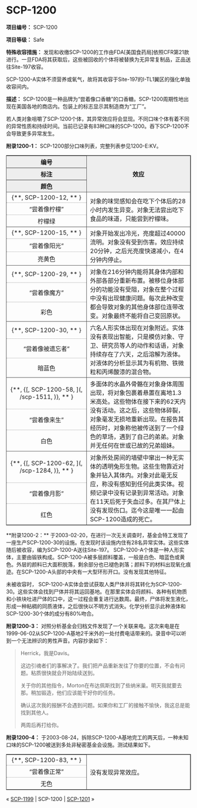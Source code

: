 # SCP-1200
                        


**项目编号：** SCP-1200

**项目等级：** Safe

**特殊收容措施：** 发现和收缴SCP-1200的工作由FDA[美国食药局]依照CFR第21款进行。一旦FDA将其获取后，这些被回收的个体将被替换为无异常复制品，正品送往Site-197收容。

SCP-1200-A实体不须营养或氧气，故将其收容于Site-197的I-TL1翼区的强化单独收容间内。

**描述：** SCP-1200是一种品牌为“尝着像口香糖”的口香糖。SCP-1200周期性地出现在美国各地的商店内。包装上的标志显示其制造商为“工厂”。

若人类对象咀嚼了SCP-1200个体，其异常效应将会显现。不同口味个体有着不同的异常性质和持续时间。当前已记录有83种口味的SCP-1200。吞下SCP-1200不会导致更多异常发生。

**附录1200-1：** SCP-1200部分口味列表，完整列表参见1200-E:KV。

<table style='border-collapse:collapse; border: 1px solid #444'>
 <tr>
  <th colspan='1' rowspan='1' style='border-bottom: 1px dotted #888; background-color: #EEE; padding: 4px 9px; width: 200px;'>&#32534;&#21495;</th>
  <th colspan='1' rowspan='3' style='border: 1px solid #444; background-color: #EEE; padding: 4px 9px;'>&#25928;&#24212;</th>
 </tr>
 <tr>
  <th colspan='1' rowspan='1' style='border-bottom: 1px dotted #888; background-color: #EEE; padding: 4px 9px;'>&#26631;&#27880;</th>
 </tr>
 <tr>
  <th colspan='1' rowspan='1' style='border-bottom: 1px solid #444; background-color: #EEE; padding: 4px 9px;'>&#39068;&#33394;</th>
 </tr>
 <tr>
  <td colspan='1' rowspan='1' style='border-bottom: 1px dotted #888; padding: 4px 9px; text-align: center;'>{**, SCP-1200-12, ** }</td>
  <td colspan='1' rowspan='3' style='border: 1px solid #444; padding: 4px 9px;'>&#23545;&#35937;&#30340;&#21619;&#35273;&#24863;&#30693;&#20250;&#22312;&#21507;&#19979;&#20010;&#20307;&#21518;&#30340;28&#23567;&#26102;&#20869;&#21457;&#29983;&#24322;&#21464;&#12290;&#23545;&#35937;&#26080;&#27861;&#23581;&#20986;&#21507;&#19979;&#39135;&#21697;&#30340;&#21619;&#36947;&#65292;&#21482;&#33021;&#23581;&#21040;&#26592;&#27308;&#21619;&#12290;</td>
 </tr>
 <tr>
  <td colspan='1' rowspan='1' style='border-bottom: 1px dotted #888; padding: 4px 9px; text-align: center;'>&#8220;&#23581;&#30528;&#20687;&#26592;&#27308;&#8221;</td>
 </tr>
 <tr>
  <td colspan='1' rowspan='1' style='border-bottom: 1px solid #444; padding: 4px 9px; text-align: center;'>&#26592;&#27308;&#32511;</td>
 </tr>
 <tr>
  <td colspan='1' rowspan='1' style='border-bottom: 1px dotted #888; padding: 4px 9px; text-align: center;'>{**, SCP-1200-15, ** }</td>
  <td colspan='1' rowspan='3' style='border: 1px solid #444; padding: 4px 9px;'>&#23545;&#35937;&#24320;&#22987;&#21457;&#20986;&#20919;&#20809;&#65292;&#20142;&#24230;&#36229;&#36807;40000&#27969;&#26126;&#12290;&#23545;&#35937;&#27809;&#26377;&#21463;&#21040;&#20260;&#23475;&#12290;&#25928;&#24212;&#25345;&#32493;20&#20998;&#38047;&#65292;&#20043;&#21518;&#20809;&#20142;&#24230;&#24555;&#36895;&#20943;&#23567;&#65292;&#22312;4&#20998;&#38047;&#20869;&#20572;&#27490;&#12290;</td>
 </tr>
 <tr>
  <td colspan='1' rowspan='1' style='border-bottom: 1px dotted #888; padding: 4px 9px; text-align: center;'>&#8220;&#23581;&#30528;&#20687;&#38451;&#20809;&#8221;</td>
 </tr>
 <tr>
  <td colspan='1' rowspan='1' style='border-bottom: 1px solid #444; padding: 4px 9px; text-align: center;'>&#20142;&#40644;&#33394;</td>
 </tr>
 <tr>
  <td colspan='1' rowspan='1' style='border-bottom: 1px dotted #888; padding: 4px 9px; text-align: center;'>{**, SCP-1200-29, ** }</td>
  <td colspan='1' rowspan='3' style='border: 1px solid #444; padding: 4px 9px;'>&#23545;&#35937;&#22312;216&#20998;&#38047;&#20869;&#33021;&#23558;&#20854;&#36523;&#20307;&#20869;&#37096;&#21644;&#22806;&#37096;&#21508;&#37096;&#20998;&#37325;&#26032;&#24067;&#32622;&#12290;&#34987;&#31227;&#20301;&#36523;&#20307;&#37096;&#20998;&#30340;&#21151;&#33021;&#27809;&#26377;&#21463;&#38459;&#65292;&#23545;&#35937;&#22312;&#25972;&#20010;&#36807;&#31243;&#20013;&#27809;&#26377;&#20986;&#29616;&#20581;&#24247;&#38382;&#39064;&#12290;&#27599;&#27425;&#27492;&#31181;&#25913;&#21464;&#37117;&#20250;&#23548;&#33268;&#23545;&#35937;&#30340;&#20854;&#20182;&#36523;&#20307;&#37096;&#20301;&#36830;&#24102;&#25913;&#21464;&#12290;&#23545;&#35937;&#26368;&#32456;&#19981;&#33021;&#23558;&#33258;&#24049;&#21464;&#22238;&#21407;&#29366;&#12290;</td>
 </tr>
 <tr>
  <td colspan='1' rowspan='1' style='border-bottom: 1px dotted #888; padding: 4px 9px; text-align: center;'>&#8220;&#23581;&#30528;&#20687;&#39764;&#26041;&#8221;</td>
 </tr>
 <tr>
  <td colspan='1' rowspan='1' style='border-bottom: 1px solid #444; padding: 4px 9px; text-align: center;'>&#24425;&#33394;</td>
 </tr>
 <tr>
  <td colspan='1' rowspan='1' style='border-bottom: 1px dotted #888; padding: 4px 9px; text-align: center;'>{**, SCP-1200-30, ** }</td>
  <td colspan='1' rowspan='3' style='border: 1px solid #444; padding: 4px 9px;'>&#20845;&#21517;&#20154;&#24418;&#23454;&#20307;&#20986;&#29616;&#22312;&#23545;&#35937;&#38468;&#36817;&#12290;&#23454;&#20307;&#27809;&#26377;&#34920;&#29616;&#20986;&#26234;&#33021;&#65292;&#21482;&#26159;&#27169;&#20223;&#23545;&#35937;&#12289;&#23432;&#21355;&#12289;&#30740;&#31350;&#21592;&#31561;&#20154;&#30340;&#21160;&#20316;&#21644;&#35805;&#35821;&#65292;&#23545;&#35937;&#25345;&#32493;&#23384;&#22312;&#20102;&#20845;&#22825;&#65292;&#20043;&#21518;&#28342;&#35299;&#20026;&#28082;&#20307;&#12290;&#23545;&#28082;&#20307;&#30340;&#20998;&#26512;&#26174;&#31034;&#20854;&#20026;&#26377;&#26426;&#29289;&#12289;&#38081;&#24494;&#31890;&#21644;&#19993;&#28911;&#37240;&#28422;&#30340;&#28151;&#21512;&#29289;&#12290;</td>
 </tr>
 <tr>
  <td colspan='1' rowspan='1' style='border-bottom: 1px dotted #888; padding: 4px 9px; text-align: center;'>&#8220;&#23581;&#30528;&#20687;&#34987;&#36951;&#24536;&#32773;&#8221;</td>
 </tr>
 <tr>
  <td colspan='1' rowspan='1' style='border-bottom: 1px solid #444; padding: 4px 9px; text-align: center;'>&#26263;&#34013;&#33394;</td>
 </tr>
 <tr>
  <td colspan='1' rowspan='1' style='border-bottom: 1px dotted #888; padding: 4px 9px; text-align: center;'>{**, {[, SCP-1200-58, ](, /scp-1511, )}, ** }</td>
  <td colspan='1' rowspan='3' style='border: 1px solid #444; padding: 4px 9px;'>&#22810;&#38754;&#20307;&#30340;&#27700;&#26230;&#22806;&#39592;&#39612;&#22312;&#23545;&#35937;&#36523;&#20307;&#21608;&#22260;&#20986;&#29616;&#65292;&#23558;&#23545;&#35937;&#21253;&#35065;&#30528;&#24748;&#32622;&#22312;&#31163;&#22320;1.3&#31859;&#39640;&#22788;&#12290;&#36825;&#20123;&#29289;&#20307;&#22312;&#25509;&#19979;&#26469;&#30340;62&#22825;&#20869;&#27809;&#26377;&#27963;&#21160;&#12290;&#36825;&#20043;&#21518;&#65292;&#36825;&#20123;&#29289;&#20307;&#30862;&#35010;&#65292;&#23545;&#35937;&#27627;&#21457;&#26080;&#25439;&#22320;&#37325;&#26032;&#20986;&#29616;&#12290;&#22312;&#25253;&#21578;&#20854;&#32463;&#21382;&#26102;&#65292;&#23545;&#35937;&#31216;&#20182;&#34987;&#20256;&#36865;&#21040;&#20102;&#19968;&#20010;&#32511;&#33394;&#30340;&#33609;&#22330;&#65292;&#36935;&#21040;&#20102;&#33258;&#24049;&#30340;&#24351;&#24351;&#12290;&#23545;&#35937;&#24182;&#26080;&#20219;&#20309;&#22312;&#19990;&#25110;&#24050;&#25925;&#30340;&#20804;&#24351;&#22992;&#22969;&#12290;</td>
 </tr>
 <tr>
  <td colspan='1' rowspan='1' style='border-bottom: 1px dotted #888; padding: 4px 9px; text-align: center;'>&#8220;&#23581;&#30528;&#20687;&#26469;&#29983;&#8221;</td>
 </tr>
 <tr>
  <td colspan='1' rowspan='1' style='border-bottom: 1px solid #444; padding: 4px 9px; text-align: center;'>&#30333;&#33394;</td>
 </tr>
 <tr>
  <td colspan='1' rowspan='1' style='border-bottom: 1px dotted #888; padding: 4px 9px; text-align: center;'>{**, {[, SCP-1200-62, ](, /scp-1284, )}, ** }</td>
  <td colspan='1' rowspan='3' style='border: 1px solid #444; padding: 4px 9px;'>&#23545;&#35937;&#25152;&#22788;&#25151;&#38388;&#30340;&#22681;&#22721;&#20013;&#31388;&#20986;&#19968;&#31181;&#26080;&#23454;&#20307;&#30340;&#36879;&#26126;&#20820;&#24418;&#29983;&#29289;&#12290;&#36825;&#20123;&#29983;&#29289;&#38752;&#36817;&#23545;&#35937;&#24182;&#38075;&#20837;&#20854;&#20307;&#20869;&#12290;&#23545;&#35937;&#23545;&#27492;&#27627;&#26080;&#21453;&#24212;&#65292;&#31216;&#27809;&#26377;&#24863;&#30693;&#21040;&#20219;&#20309;&#27492;&#31867;&#23454;&#20307;&#12290;&#35270;&#39057;&#35760;&#24405;&#20013;&#27809;&#26377;&#35760;&#24405;&#21040;&#24322;&#24120;&#27963;&#21160;&#12290;&#23545;&#35937;&#22312;11&#22825;&#21518;&#27515;&#20110;&#22833;&#34880;&#36807;&#22810;&#12290;&#22312;&#20854;&#23608;&#20307;&#19978;&#27809;&#26377;&#21457;&#29616;&#20260;&#21475;&#12290;&#36804;&#20170;&#36825;&#26159;&#21807;&#19968;&#19968;&#36215;&#30001;SCP-1200&#36896;&#25104;&#30340;&#27515;&#20129;&#12290;</td>
 </tr>
 <tr>
  <td colspan='1' rowspan='1' style='border-bottom: 1px dotted #888; padding: 4px 9px; text-align: center;'>&#8220;&#23581;&#30528;&#20687;&#26376;&#24433;&#8221;</td>
 </tr>
 <tr>
  <td colspan='1' rowspan='1' style='border-bottom: 1px solid #444; padding: 4px 9px; text-align: center;'>&#32418;&#33394;</td>
 </tr>
</table>
**附录1200-2：** 于2003-02-20，在进行一次无关调查时，基金会特工发现了一座生产SCP-1200-30的设施。在发现时该设施内住有28名异常实体。这些实体随后被收容，编为SCP-1200-A送往Site-197。
SCP-1200-A个体是一种人形实体，主要由锻铁构成。SCP-1200-A被多层颜料覆盖，一般是白色、暗蓝色或黄色。外层的颜料已大面积脱落，剩余部分也已褪色剥落；颜料下的材料出现氧化痕迹。在SCP-1200-A头部的中央有一大型环形开口。没有发现其他特征。

未被收容时， SCP-1200-A实体会尝试获取人类尸体并将其转化为SCP-1200-30。这些实体会找到尸体并将其运回基地。在那里实体会将颜料、各种有机物质和小铁块吐进尸体的口中，这一过程会重复进行达数周。最终，尸体将发生液化，形成一种粘稠的同质液体，之后很快以不明方式消失。化学分析显示此种液体和SCP-1200-30个体的成分有80%吻合。

**附录1200-3：** 对照分析基金会归档文件发现了一个关联来电。这次来电是在1999-06-02从SCP-1200-A基地2千米外的一处付费电话带来的。录音中可以听到一个无法辨识的男性声音。内容抄录如下：


> Herrick，我是Davis。
> 
> 这边引魂者们的事解决了。我们把产品重新发往了你要的位置，不会有问题。粘质很快就会开始陆续送到。
> 
> 关于你的其他指令，Morton在布达佩斯找到了些纳米巢。明天我就要去那。稍加锻造，他们应该能干好你的任务。
> 
> 确认这次我的报酬不会遇到问题。如果你和工厂的接触不愉快，我这总是能找到其他人。
> 
> 两周后再打给你。
> 

**附录1200-4：** 于2003-08-24，拆除SCP-1200-A基地完工的两天后，一种未知口味的SCP-1200被送到多处非秘密基金会设施。测试结果如下。

<table style='border-collapse:collapse; border: 1px solid #444;'>
 <tr>
  <td colspan='1' rowspan='1' style='border-bottom: 1px dotted #888; padding: 4px 9px; text-align: center; min-width: 200px;'>{**, SCP-1200-83, ** }</td>
  <td colspan='1' rowspan='3' style='border: 1px solid #444; padding: 4px 9px; width: 100%'>&#27809;&#26377;&#21457;&#29616;&#24322;&#24120;&#25928;&#24212;&#12290;</td>
 </tr>
 <tr>
  <td colspan='1' rowspan='1' style='border-bottom: 1px dotted #888; padding: 4px 9px; text-align: center;'>&#8220;&#23581;&#30528;&#20687;&#27491;&#24120;&#8221;</td>
 </tr>
 <tr>
  <td colspan='1' rowspan='1' style='border-bottom: 1px solid #444; padding: 4px 9px; text-align: center;'>&#26080;&#33394;</td>
 </tr>
</table>


« [SCP-1199](/scp-1199) | SCP-1200 | [SCP-1201](/scp-1201) »





                    